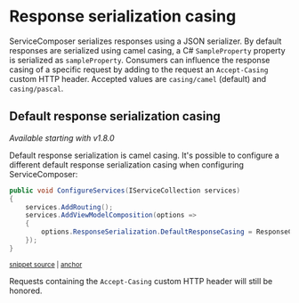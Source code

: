 <!--
GENERATED FILE - DO NOT EDIT
This file was generated by [MarkdownSnippets](https://github.com/SimonCropp/MarkdownSnippets).
Source File: /docs/response-serialization-casing.source.md
To change this file edit the source file and then run MarkdownSnippets.
-->

# Response serialization casing

ServiceComposer serializes responses using a JSON serializer. By default responses are serialized using camel casing, a C# `SampleProperty` property is serialized as `sampleProperty`. Consumers can influence the response casing of a specific request by adding to the request an `Accept-Casing` custom HTTP header. Accepted values are `casing/camel` (default) and `casing/pascal`.

## Default response serialization casing

_Available starting with v1.8.0_

Default response serialization is camel casing. It's possible to configure a different default response serialization casing when configuring ServiceComposer:

<!-- snippet: net-core-3x-default-casing -->
<a id='snippet-net-core-3x-default-casing'></a>
```cs
public void ConfigureServices(IServiceCollection services)
{
    services.AddRouting();
    services.AddViewModelComposition(options =>
    {
        options.ResponseSerialization.DefaultResponseCasing = ResponseCasing.PascalCase;
    });
}
```
<sup><a href='/src/Snippets.NetCore3x/DefaultCasing/Startup.cs#L8-L17' title='Snippet source file'>snippet source</a> | <a href='#snippet-net-core-3x-default-casing' title='Start of snippet'>anchor</a></sup>
<!-- endSnippet -->

Requests containing the `Accept-Casing` custom HTTP header will still be honored.
